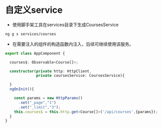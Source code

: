 # 自定义service


* 使用脚手架工具在services目录下生成CoursesService

```bash
ng g s services/courses
```

* 在需要注入的组件的构造函数内注入，后续可继续使用该服务。

```typescript
export class AppComponent {

  courses$: Observable<Course[]>;

  constructor(private http: HttpClient,
              private coursesService: CoursesService){

  }
  ngOnInit(){

    const params = new HttpParams()
      .set("_page","1")
      .set("_limit","3");
    this.courses$ = this.http.get<Course[]>('/api/courses',{params});
  }
}

```


